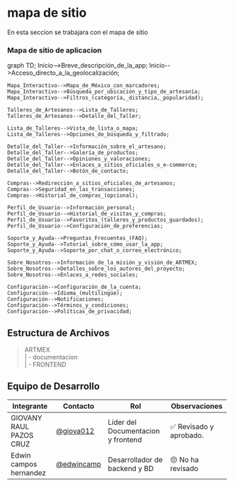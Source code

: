 # mapa de sitio


 En esta seccion se trabajara con el mapa de sitio 
 ### Mapa de sitio de aplicacion
 graph TD;
    Inicio-->Breve_descripción_de_la_app;
    Inicio-->Acceso_directo_a_la_geolocalización;

    Mapa_Interactivo-->Mapa_de_México_con_marcadores;
    Mapa_Interactivo-->Búsqueda_por_ubicación_y_tipo_de_artesanía;
    Mapa_Interactivo-->Filtros_(categoría,_distancia,_popularidad);

    Talleres_de_Artesanos-->Lista_de_Talleres;
    Talleres_de_Artesanos-->Detalle_del_Taller;

    Lista_de_Talleres-->Vista_de_lista_o_mapa;
    Lista_de_Talleres-->Opciones_de_búsqueda_y_filtrado;

    Detalle_del_Taller-->Información_sobre_el_artesano;
    Detalle_del_Taller-->Galería_de_productos;
    Detalle_del_Taller-->Opiniones_y_valoraciones;
    Detalle_del_Taller-->Enlaces_a_sitios_oficiales_o_e-commerce;
    Detalle_del_Taller-->Botón_de_contacto;

    Compras-->Redirección_a_sitios_oficiales_de_artesanos;
    Compras-->Seguridad_en_las_transacciones;
    Compras-->Historial_de_compras_(opcional);

    Perfil_de_Usuario-->Información_personal;
    Perfil_de_Usuario-->Historial_de_visitas_y_compras;
    Perfil_de_Usuario-->Favoritos_(talleres_y_productos_guardados);
    Perfil_de_Usuario-->Configuración_de_preferencias;

    Soporte_y_Ayuda-->Preguntas_Frecuentes_(FAQ);
    Soporte_y_Ayuda-->Tutorial_sobre_cómo_usar_la_app;
    Soporte_y_Ayuda-->Soporte_por_chat_o_correo_electrónico;

    Sobre_Nosotros-->Información_de_la_misión_y_visión_de_ARTMEX;
    Sobre_Nosotros-->Detalles_sobre_los_autores_del_proyecto;
    Sobre_Nosotros-->Enlaces_a_redes_sociales;

    Configuración-->Configuración_de_la_cuenta;
    Configuración-->Idioma_(multilingüe);
    Configuración-->Notificaciones;
    Configuración-->Términos_y_condiciones;
    Configuración-->Políticas_de_privacidad;
    
## Estructura de Archivos

>ARTMEX<br>
>| - documentacion <br>
>| - FRONTEND<br>



## Equipo de Desarrollo

|Integrante|Contacto|Rol|Observaciones|
|------------|--------|---|---|
|GIOVANY RAUL PAZOS CRUZ|[@giova012](https://github.com/giova0412)|Líder del  Documentacion  y frontend|✅ Revisado y aprobado.|
|Edwin campos hernandez |[@edwincamp](https://github.com/Edwincamp)|Desarrollador de backend y BD|😔 No ha revisado|
